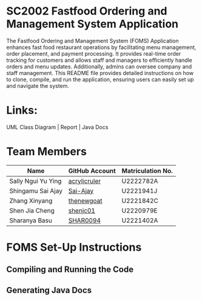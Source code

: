 # SC2002 Fastfood Ordering and Management System Application

The Fastfood Ordering and Management System (FOMS) Application enhances fast food restaurant operations by facilitating menu management, order placement, and payment processing. It provides real-time order tracking for customers and allows staff and managers to efficiently handle orders and menu updates. Additionally, admins can oversee company and staff management. This README file provides detailed instructions on how to clone, compile, and run the application, ensuring users can easily set up and navigate the system.

# Links: 
UML Class Diagram | Report | Java Docs

# Team Members
| Name               | GitHub Account      | Matriculation No.   |
| ------------------ | ------------------- | ------------------- |
| Sally Ngui Yu Ying | [acrylicruler](https://github.com/acrylicruler)   | U2222782A           | 
| Shingamu Sai Ajay  | [Sai-Ajay](https://github.com/Sai-Ajay)           | U2221941J           | 
| Zhang Xinyang      | [thenewgoat](https://github.com/thenewgoat)       | U2221842C           |
| Shen Jia Cheng     | [shenjc01](https://github.com/shenjc01)           | U2220979E           |
| Sharanya Basu      | [SHAR0094](https://github.com/SHAR0094)             | U2221402A           |

# FOMS Set-Up Instructions
## Compiling and Running the Code



## Generating Java Docs













